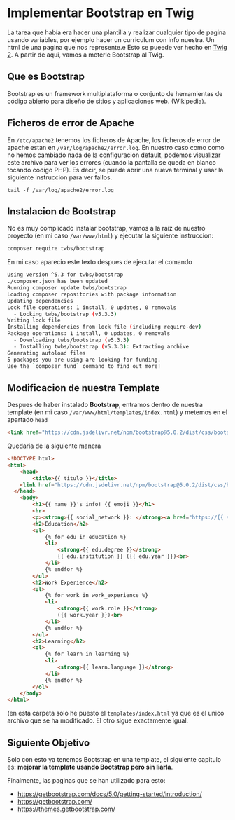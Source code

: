 # Implementar Bootstrap en Twig

La tarea que había era hacer una plantilla y realizar cualquier tipo de pagina usando variables, por ejemplo hacer un curriculum con info nuestra. Un html de una pagina que nos represente.e
Esto se pueede ver hecho en [Twig 2](../2024_09_26_twig2/README.md).
A partir de aqui, vamos a meterle Bootstrap al Twig.

## Que es Bootstrap

Bootstrap es un framework multiplataforma o conjunto de herramientas de código abierto para diseño de sitios y aplicaciones web. 
(Wikipedia).

## Ficheros de error de Apache
En `/etc/apache2` tenemos los ficheros de Apache, los ficheros de error de apache estan en `/var/log/apache2/error.log`. En nuestro caso como como no hemos cambiado nada de la configuracion default, podemos visualizar este archivo para ver los errores (cuando la pantalla se queda en blanco tocando codigo PHP). Es decir, se puede abrir una nueva terminal y usar la siguiente instruccion para ver fallos.
```shell
tail -f /var/log/apache2/error.log
```

## Instalacion de Bootstrap
No es muy complicado instalar bootstrap, vamos a la raiz de nuestro proyecto (en mi caso `/var/www/html`) y ejecutar la siguiente instruccion:
```bash
composer require twbs/bootstrap
```
En mi caso aparecio este texto despues de ejecutar el comando
```bash
Using version ^5.3 for twbs/bootstrap
./composer.json has been updated
Running composer update twbs/bootstrap
Loading composer repositories with package information
Updating dependencies
Lock file operations: 1 install, 0 updates, 0 removals
  - Locking twbs/bootstrap (v5.3.3)
Writing lock file
Installing dependencies from lock file (including require-dev)
Package operations: 1 install, 0 updates, 0 removals
  - Downloading twbs/bootstrap (v5.3.3)
  - Installing twbs/bootstrap (v5.3.3): Extracting archive
Generating autoload files
5 packages you are using are looking for funding.
Use the `composer fund` command to find out more!
```

## Modificacion de nuestra Template
Despues de haber instalado **Bootstrap**, entramos dentro de nuestra template (en mi caso `/var/www/html/templates/index.html`) y metemos en el apartado `head`
```html
<link href="https://cdn.jsdelivr.net/npm/bootstrap@5.0.2/dist/css/bootstrap.min.css" rel="stylesheet" >
```
Quedaria de la siguiente manera
```html
<!DOCTYPE html>
<html>
	<head>
		<title>{{ titulo }}</title>
    <link href="https://cdn.jsdelivr.net/npm/bootstrap@5.0.2/dist/css/bootstrap.min.css" rel="stylesheet">
  </head>
	<body>
		<h1>{{ name }}'s info! {{ emoji }}</h1>
		<hr>
		<p><strong>{{ social_network }}: </strong><a href="https://{{ social_link }}" target="_blank">{{ social_link }}</a></p>
		<h2>Education</h2>
		<ul>
			{% for edu in education %}
			<li>
				<strong>{{ edu.degree }}</strong>
				{{ edu.institution }} ({{ edu.year }})<br>
			</li>
			{% endfor %}
		</ul>
		<h2>Work Experience</h2>
		<ul>
			{% for work in work_experience %}
			<li>
				<strong>{{ work.role }}</strong>
				({{ work.year }})<br>
			</li>
			{% endfor %}
		</ul>
		<h2>Learning</h2>
		<ol>
			{% for learn in learning %}
			<li>
				<strong>{{ learn.language }}</strong>
			</li>
			{% endfor %}
		</ol>
	</body>
</html>
```
(en esta carpeta solo he puesto el `templates/index.html` ya que es el unico archivo que se ha modificado. El otro sigue exactamente igual.

## Siguiente Objetivo
Solo con esto ya tenemos Bootstrap en una template, el siguiente capitulo es: **mejorar la template usando Bootstrap pero sin liarla**.

Finalmente, las paginas que se han utilizado para esto:
- https://getbootstrap.com/docs/5.0/getting-started/introduction/
- https://getbootstrap.com/
- https://themes.getbootstrap.com/
